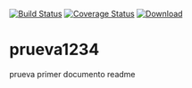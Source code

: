 [![Build Status](https://travis-ci.org/Fewlaps/Picoleto.svg?branch=master)](https://travis-ci.org/Fewlaps/Picoleto)
[![Coverage Status](https://coveralls.io/repos/github/Fewlaps/Picoleto/badge.svg)](https://coveralls.io/github/Fewlaps/Picoleto)
[ ![Download](https://api.bintray.com/packages/fewlaps/maven/picoleto/images/download.svg) ](https://bintray.com/fewlaps/maven/picoleto/_latestVersion)

# prueva1234
prueva
primer documento readme
